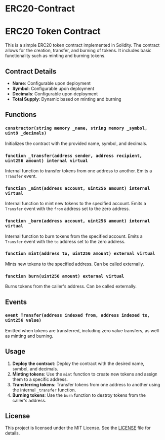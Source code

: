 # ERC20-Contract

# ERC20 Token Contract

This is a simple ERC20 token contract implemented in Solidity. The contract allows for the creation, transfer, and burning of tokens. It includes basic functionality such as minting and burning tokens.

## Contract Details

- **Name**: Configurable upon deployment
- **Symbol**: Configurable upon deployment
- **Decimals**: Configurable upon deployment
- **Total Supply**: Dynamic based on minting and burning

## Functions

### `constructor(string memory _name, string memory _symbol, uint8 _decimals)`

Initializes the contract with the provided name, symbol, and decimals.

### `function _transfer(address sender, address recipient, uint256 amount) internal virtual`

Internal function to transfer tokens from one address to another. Emits a `Transfer` event.

### `function _mint(address account, uint256 amount) internal virtual`

Internal function to mint new tokens to the specified account. Emits a `Transfer` event with the `from` address set to the zero address.

### `function _burn(address account, uint256 amount) internal virtual`

Internal function to burn tokens from the specified account. Emits a `Transfer` event with the `to` address set to the zero address.

### `function mint(address to, uint256 amount) external virtual`

Mints new tokens to the specified address. Can be called externally.

### `function burn(uint256 amount) external virtual`

Burns tokens from the caller's address. Can be called externally.

## Events

### `event Transfer(address indexed from, address indexed to, uint256 value)`

Emitted when tokens are transferred, including zero value transfers, as well as minting and burning.

## Usage

1. **Deploy the contract**: Deploy the contract with the desired name, symbol, and decimals.
2. **Minting tokens**: Use the `mint` function to create new tokens and assign them to a specific address.
3. **Transferring tokens**: Transfer tokens from one address to another using the internal `_transfer` function.
4. **Burning tokens**: Use the `burn` function to destroy tokens from the caller's address.

## License

This project is licensed under the MIT License. See the [LICENSE](LICENSE) file for details.
